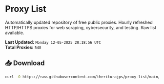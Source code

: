 # Proxy List

Automatically updated repository of free public proxies. Hourly refreshed HTTP/HTTPS proxies for web scraping, cybersecurity, and testing. Raw list available.

**Last Updated:** `Monday 12-05-2025 20:18:56 UTC`  
**Total Proxies:** `548`

## 📥 Download
```bash
curl -O https://raw.githubusercontent.com/theriturajps/proxy-list/main/proxies.txt
